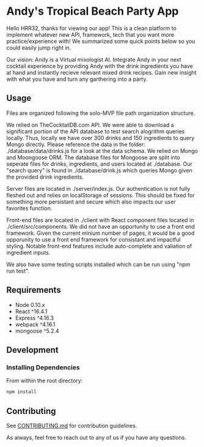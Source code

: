 # Andy's Tropical Beach Party App

Hello HRR32, thanks for viewing our app! This is a clean platform to implement whatever new API, framework, tech that you want more practice/experience with! We summarized some quick points below so you could easily jump right in. 

Our vision: Andy is a Virtual mixologist AI. Integrate Andy in your next cocktail experience by providing Andy with the drink ingredients you have at hand and instantly recieve relevant mixed drink recipes. Gain new insight with what you have and turn any garthering into a party.

## Usage

Files are organized following the solo-MVP file path organization structure. 

We relied on TheCocktailDB.com API. We were able to download a significant portion of the API database to test search alogrithm queries locally. Thus, locally we have over 300 drinks and 150 ingredients to query Mongo directly. Please reference the data in the folder: ./database/data/drinks.js for a look at the data schema. We relied on Mongo and Moongoose ORM. The database files for Mongoose are split into seperate files for drinks, ingredients, and users located at ./database. Our "search query" is found in ./database/drink.js which queries Mongo given the provided drink ingredients. 

Server files are located in ./server/index.js. Our authentication is not fully fleshed out and relies on localStorage of sessions. This should be fixed for something more persistant and secure which also impacts our user favorites function. 

Front-end files are located in ./client with React component files located in ./client/src/components. We did not have an opportunity to use a front end framework. Given the current minium number of pages, it would be a good opporunity to use a front end framework for consistant and impactful styling. Notable front-end features include auto-complete and valiation of ingredient inputs. 

We also have some testing scripts installed which can be run using "npm run test".

## Requirements

- Node 0.10.x
- React ^16.4.1
- Express ^4.16.3
- webpack ^4.16.1
- mongoose ^5.2.4

## Development

### Installing Dependencies

From within the root directory:

```sh
npm install
```

## Contributing

See [CONTRIBUTING.md](CONTRIBUTING.md) for contribution guidelines.

As always, feel free to reach out to any of us if you have any questions. 

